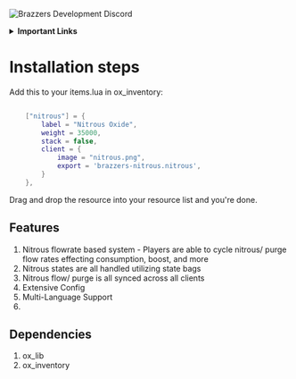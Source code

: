 ![Brazzers Development Discord](https://i.imgur.com/nXhPxIO.png)

<details>
    <summary><b>Important Links</b></summary>
        <p>
            <a href="https://discord.gg/J7EH9f9Bp3">
                <img alt="GitHub" src="https://logos-download.com/wp-content/uploads/2021/01/Discord_Logo_full.png"
                width="150" height="55">
            </a>
        </p>
        <p>
            <a href="https://ko-fi.com/mannyonbrazzers">
                <img alt="GitHub" src="https://uploads-ssl.webflow.com/5c14e387dab576fe667689cf/61e11149b3af2ee970bb8ead_Ko-fi_logo.png"
                width="150" height="55">
            </a>
        </p>
</details>

# Installation steps

Add this to your items.lua in ox_inventory:
```lua

	["nitrous"] = {
		label = "Nitrous Oxide",
		weight = 35000,
		stack = false,
		client = {
			image = "nitrous.png",
			export = 'brazzers-nitrous.nitrous',
		}
	},

```

Drag and drop the resource into your resource list and you're done.

## Features
1. Nitrous flowrate based system - Players are able to cycle nitrous/ purge flow rates effecting consumption, boost, and more
2. Nitrous states are all handled utilizing state bags
3. Nitrous flow/ purge is all synced across all clients
4. Extensive Config
5. Multi-Language Support
6. 
## Dependencies
1. ox_lib
2. ox_inventory